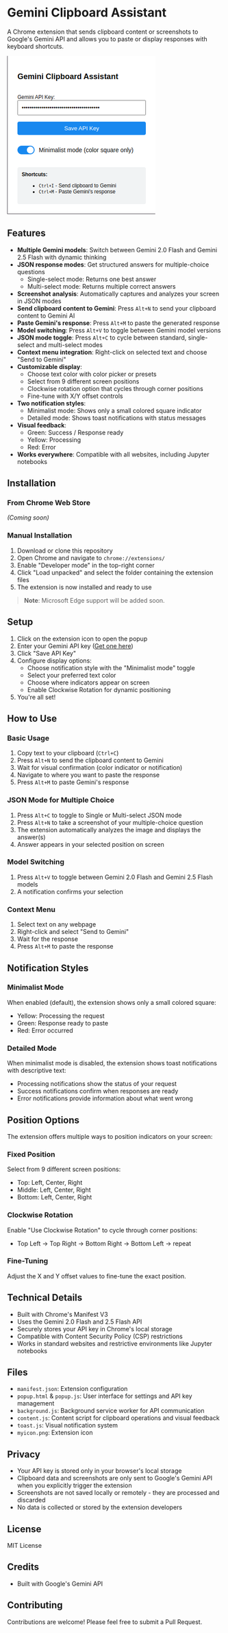 # Gemini Clipboard Assistant

A Chrome extension that sends clipboard content or screenshots to Google's Gemini API and allows you to paste or display responses with keyboard shortcuts.

![Gemini Clipboard Assistant](window-screen.png)

## Features

- **Multiple Gemini models**: Switch between Gemini 2.0 Flash and Gemini 2.5 Flash with dynamic thinking
- **JSON response modes**: Get structured answers for multiple-choice questions
  - Single-select mode: Returns one best answer
  - Multi-select mode: Returns multiple correct answers
- **Screenshot analysis**: Automatically captures and analyzes your screen in JSON modes
- **Send clipboard content to Gemini**: Press `Alt+N` to send your clipboard content to Gemini AI
- **Paste Gemini's response**: Press `Alt+M` to paste the generated response
- **Model switching**: Press `Alt+V` to toggle between Gemini model versions
- **JSON mode toggle**: Press `Alt+C` to cycle between standard, single-select and multi-select modes
- **Context menu integration**: Right-click on selected text and choose "Send to Gemini"
- **Customizable display**:
  - Choose text color with color picker or presets
  - Select from 9 different screen positions
  - Clockwise rotation option that cycles through corner positions
  - Fine-tune with X/Y offset controls
- **Two notification styles**:
  - Minimalist mode: Shows only a small colored square indicator
  - Detailed mode: Shows toast notifications with status messages
- **Visual feedback**:
  - Green: Success / Response ready
  - Yellow: Processing
  - Red: Error
- **Works everywhere**: Compatible with all websites, including Jupyter notebooks

## Installation

### From Chrome Web Store
*(Coming soon)*

### Manual Installation
1. Download or clone this repository
2. Open Chrome and navigate to `chrome://extensions/`
3. Enable "Developer mode" in the top-right corner
4. Click "Load unpacked" and select the folder containing the extension files
5. The extension is now installed and ready to use

> **Note**: Microsoft Edge support will be added soon.

## Setup

1. Click on the extension icon to open the popup
2. Enter your Gemini API key ([Get one here](https://aistudio.google.com/app/apikey))
3. Click "Save API Key"
4. Configure display options:
   - Choose notification style with the "Minimalist mode" toggle
   - Select your preferred text color
   - Choose where indicators appear on screen
   - Enable Clockwise Rotation for dynamic positioning
5. You're all set!

## How to Use

### Basic Usage
1. Copy text to your clipboard (`Ctrl+C`)
2. Press `Alt+N` to send the clipboard content to Gemini
3. Wait for visual confirmation (color indicator or notification)
4. Navigate to where you want to paste the response
5. Press `Alt+M` to paste Gemini's response

### JSON Mode for Multiple Choice
1. Press `Alt+C` to toggle to Single or Multi-select JSON mode
2. Press `Alt+N` to take a screenshot of your multiple-choice question
3. The extension automatically analyzes the image and displays the answer(s)
4. Answer appears in your selected position on screen

### Model Switching
1. Press `Alt+V` to toggle between Gemini 2.0 Flash and Gemini 2.5 Flash models
2. A notification confirms your selection

### Context Menu
1. Select text on any webpage
2. Right-click and select "Send to Gemini"
3. Wait for the response
4. Press `Alt+M` to paste the response

## Notification Styles

### Minimalist Mode
When enabled (default), the extension shows only a small colored square:
- Yellow: Processing the request
- Green: Response ready to paste
- Red: Error occurred

### Detailed Mode
When minimalist mode is disabled, the extension shows toast notifications with descriptive text:
- Processing notifications show the status of your request
- Success notifications confirm when responses are ready
- Error notifications provide information about what went wrong

## Position Options

The extension offers multiple ways to position indicators on your screen:

### Fixed Position
Select from 9 different screen positions:
- Top: Left, Center, Right
- Middle: Left, Center, Right
- Bottom: Left, Center, Right

### Clockwise Rotation
Enable "Use Clockwise Rotation" to cycle through corner positions:
- Top Left → Top Right → Bottom Right → Bottom Left → repeat

### Fine-Tuning
Adjust the X and Y offset values to fine-tune the exact position.

## Technical Details

- Built with Chrome's Manifest V3
- Uses the Gemini 2.0 Flash and 2.5 Flash API
- Securely stores your API key in Chrome's local storage
- Compatible with Content Security Policy (CSP) restrictions
- Works in standard websites and restrictive environments like Jupyter notebooks

## Files

- `manifest.json`: Extension configuration
- `popup.html` & `popup.js`: User interface for settings and API key management
- `background.js`: Background service worker for API communication
- `content.js`: Content script for clipboard operations and visual feedback
- `toast.js`: Visual notification system
- `myicon.png`: Extension icon

## Privacy

- Your API key is stored only in your browser's local storage
- Clipboard data and screenshots are only sent to Google's Gemini API when you explicitly trigger the extension
- Screenshots are not saved locally or remotely - they are processed and discarded
- No data is collected or stored by the extension developers

## License

MIT License

## Credits

- Built with Google's Gemini API

## Contributing

Contributions are welcome! Please feel free to submit a Pull Request.

